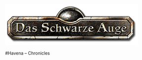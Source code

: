 ![alt text](https://github.com/notmyown/dsa_for_nextcloud/blob/master/logo.png?raw=true)

#Havena – Chronicles